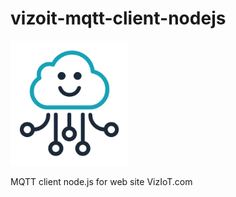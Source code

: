 # vizoit-mqtt-client-nodejs

<img src="/logo.png" alt="drawing" height="200"/>

MQTT client node.js for web site VizIoT.com

